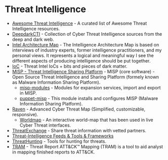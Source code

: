 # Threat Intelligence


- [Awesome Threat Intelligence](https://github.com/hslatman/awesome-threat-intelligence) - A curated list of Awesome Threat Intelligence resources.
- [DeepdarkCTI](https://github.com/fastfire/deepdarkCTI) - Collection of Cyber Threat Intelligence sources from the deep and dark web.
- [Intel Architecture Map](https://github.com/Errum/IntelArchitectureMap) - The Intelligence Architecture Map is based on interviews of industry experts, former intelligence practitioners, and my personal views. It represents a logical and meaningful way I see the different aspects of producing intelligence should be put together.
- [IoC](https://github.com/avast/ioc) - Threat Intel IoCs + bits and pieces of dark matter.
- [MISP - Threat Intelligence Sharing Platform](https://github.com/MISP/MISP) - MISP (core software) - Open Source Threat Intelligence and Sharing Platform (formely known as Malware Information Sharing Platform).
  - [misp-modules](https://github.com/MISP/misp-modules) - Modules for expansion services, import and export in MISP.
  - [puppet-misp](https://github.com/voxpupuli/puppet-misp) - This module installs and configures MISP (Malware Information Sharing Platform).
- [Raven](https://github.com/qeeqbox/raven) - Advanced Cyber Threat Map (Simplified, customizable, responsive).
  - [Worldmap](https://github.com/qeeqbox/worldmap) - An interactive world-map that has been used in live Cyber Threat interfaces.
- [ThreatExchange](https://github.com/facebook/ThreatExchange) - Share threat information with vetted partners.
- [Threat-Intelligence Feeds & Tools & Frameworks](https://github.com/P3t3rp4rk3r/Threat_Intelligence)
- [ThreatHunting](https://github.com/GossiTheDog/ThreatHunting) - Tools for hunting for threats.
- [TRAM](https://github.com/mitre-attack/tram) - Threat Report ATT&CK™ Mapping (TRAM) is a tool to aid analyst in mapping finished reports to ATT&CK.
